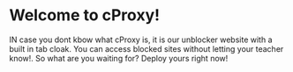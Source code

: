 # Welcome to cProxy!

IN case you dont kbow what cProxy is, it is our unblocker website with a built in tab cloak. You can access blocked sites without letting your teacher know!. So what are you waiting for? Deploy yours right now!
